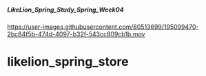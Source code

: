 ##### LikeLion_Spring_Study_Spring_Week04



https://user-images.githubusercontent.com/80513699/195099470-2bc84f5b-474d-4097-b32f-543cc809cb1b.mov

# likelion_spring_store
